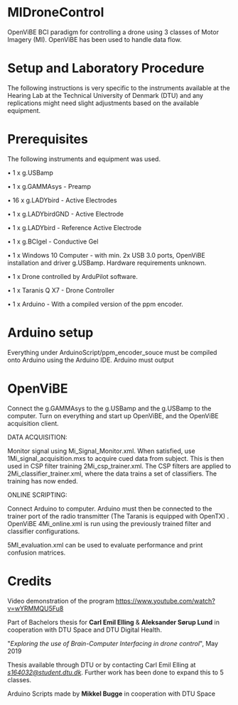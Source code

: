 # MIDroneControl
OpenViBE BCI paradigm for controlling a drone using 3 classes of Motor Imagery (MI). OpenViBE has been used to handle data flow. 

# Setup and Laboratory Procedure
The following instructions is very specific to the instruments available at the
Hearing Lab at the Technical University of Denmark (DTU) and any replications might need slight adjustments based
on the available equipment.
# Prerequisites
The following instruments and equipment was used.

• 1 x g.USBamp

• 1 x g.GAMMAsys - Preamp

• 16 x g.LADYbird - Active Electrodes

• 1 x g.LADYbirdGND - Active Electrode

• 1 x g.LADYbird - Reference Active Electrode

• 1 x g.BCIgel - Conductive Gel

• 1 x Windows 10 Computer - with min. 2x USB 3.0 ports, OpenViBE installation and driver g.USBamp. Hardware requirements unknown.

• 1 x Drone controlled by ArduPilot software.              

• 1 x Taranis Q X7 - Drone Controller

• 1 x Arduino - With a compiled version of the ppm encoder.

# Arduino setup
Everything under ArduinoScript/ppm_encoder_souce must be compiled onto Arduino using the Arduino IDE.
Arduino must output 

# OpenViBE
Connect the g.GAMMAsys to the g.USBamp and the 
g.USBamp to the computer. Turn on everything and start up OpenViBE, and
the OpenViBE acquisition client.

DATA ACQUISITION:

Monitor signal using Mi_Signal_Monitor.xml. When satisfied, use 1Mi_signal_acquisition.mxs to acquire cued data from subject. This is then used in CSP filter training 2Mi_csp_trainer.xml. The CSP filters are applied to 2Mi_classifier_trainer.xml, where the data trains a set of classifiers. The training has now ended.

ONLINE SCRIPTING:

Connect Arduino to computer. Arduino must then be connected to the trainer port of the radio transmitter (The Taranis is equipped with OpenTX) .
OpenViBE 4Mi_online.xml is run using the previously trained filter and classifier configurations. 

5MI_evaluation.xml can be used to evaluate performance and print confusion matrices.



# Credits

Video demonstration of the program
https://www.youtube.com/watch?v=wYRMMQU5Fu8

Part of Bachelors thesis for <b>Carl Emil Elling</b> & <b>Aleksander Sørup Lund</b> in cooperation with DTU Space and DTU Digital Health.

"<i>Exploring the use of Brain-Computer Interfacing in drone control</i>", May 2019

Thesis available through DTU or by contacting Carl Emil Elling at <i>s164032@student.dtu.dk</i>. 
Further work has been done to expand this to 5 classes.

Arduino Scripts made by <b>Mikkel Bugge</b> in cooperation with DTU Space
